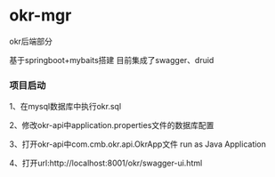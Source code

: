 # okr-mgr
okr后端部分

基于springboot+mybaits搭建
目前集成了swagger、druid

### 项目启动
1、在mysql数据库中执行okr.sql

2、修改okr-api中application.properties文件的数据库配置

3、打开okr-api中com.cmb.okr.api.OkrApp文件 run as Java Application

4、打开url:http://localhost:8001/okr/swagger-ui.html
